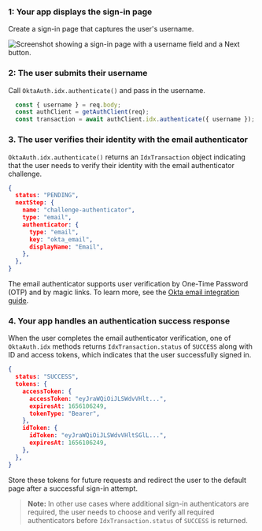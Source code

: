 ### 1: Your app displays the sign-in page

Create a sign-in page that captures the user's username.

<div class="half border">

![Screenshot showing a sign-in page with a username field and a Next button.](/img/pwd-optional/pwd-optional-sign-in-page.png)

</div>

### 2: The user submits their username

Call `OktaAuth.idx.authenticate()` and pass in the username.

```javascript
  const { username } = req.body;
  const authClient = getAuthClient(req);
  const transaction = await authClient.idx.authenticate({ username });
```

### 3. The user verifies their identity with the email authenticator

`OktaAuth.idx.authenticate()` returns an `IdxTransaction` object indicating that the user needs to verify their identity with the email authenticator challenge.

```json
{
  status: "PENDING",
  nextStep: {
    name: "challenge-authenticator",
    type: "email",
    authenticator: {
      type: "email",
      key: "okta_email",
      displayName: "Email",
    },
  },
}
```

The email authenticator supports user verification by One-Time Password (OTP) and by magic links. To learn more, see the [Okta email integration guide](/docs/guides/authenticators-okta-email/nodeexpress/main/#integrate-email-challenge-with-magic-links).

### 4. Your app handles an authentication success response

When the user completes the email authenticator verification, one of `OktaAuth.idx` methods returns `IdxTransaction.status` of `SUCCESS` along with ID and access tokens, which indicates that the user successfully signed in.

```json
{
  status: "SUCCESS",
  tokens: {
    accessToken: {
      accessToken: "eyJraWQiOiJLSWdvVHlt...",
      expiresAt: 1656106249,
      tokenType: "Bearer",
    },
    idToken: {
      idToken: "eyJraWQiOiJLSWdvVHltSGlL...",
      expiresAt: 1656106249,
    },
  },
}
```

Store these tokens for future requests and redirect the user to the default page after a successful sign-in attempt.


> **Note:** In other use cases where additional sign-in authenticators are required, the user needs to choose and verify all required authenticators before `IdxTransaction.status` of `SUCCESS` is returned.
